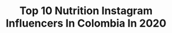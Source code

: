 ---
title: Top 10 Nutrition Instagram Influencers In Colombia In 2020
description: >-
  Find top nutrition Instagram influencers in Colombia in 2020. Most popular hashtags: #fitness #quedateencasa #nutricion #fitnessmotivation.
platform: Instagram
profiles:
  - username: "guerrerophysique"
    fullname: >-
      IFBB PRO David Guerrero
    location: "Colombia"
    followers: 175284
    engagement: 271
    commentsToLikes: 0.016536
    id: ck5c102eou6md0i118sanyg2f
    verified: false
    hashtags: "#sonrie, #girlpower, #menstyle, #couplegoals"
  - username: "reikinherrera"
    fullname: >-
      REIKIN HERRERA  CUENTA OFICIAL
    location: "Colombia"
    followers: 82298
    engagement: 251
    commentsToLikes: 0.011381
    id: ck6tuwk7oitvb0j711uc2vqfx
    verified: false
    hashtags: "#hidroboliczero, #hydroboliczero, #generacionxpartapro, #liderazgo"
  - username: "anasanta24"
    fullname: >-
      Ana Santa Fitness & Lifestyle
    location: "Colombia"
    followers: 47902
    engagement: 114
    commentsToLikes: 0.061575
    id: ck14ifzwkf7mv0i194s50fxu1
    verified: false
    hashtags: "#fit, #fitrecipe, #cupcakes, #oatmeal"
  - username: "diegoggarcia1"
    fullname: >-
      IFBB PRO Diego García
    location: "Colombia"
    followers: 16988
    engagement: 339
    commentsToLikes: 0.018219
    id: ck6udr4yemo8g0j712yntne3x
    verified: false
    hashtags: "#newgoals, #mensphysique, #bodybuilding, #usa"
  - username: "santiagovalenciatrainer"
    fullname: >-
      Santi Valencia MasterTrainer®
    location: "Colombia"
    followers: 53769
    engagement: 70
    commentsToLikes: 0.011700
    id: ck0w3tr18v8a40i19z44j76b6
    verified: false
    hashtags: "#tb, #day, #fit, #strong"
  - username: "karloslezama"
    fullname: >-
      Carlos Lezama | Nutricionista
    location: "Colombia"
    followers: 30491
    engagement: 197
    commentsToLikes: 0.083671
    id: ck8sz2gvfmx9e0j78n294r4un
    verified: false
    hashtags: "#soyhakuna, #betaalaninatodoloquedebessaber, #betaalanina, #calor"
  - username: "kionna_janice"
    fullname: >-
      Kionna Janice
    location: "Colombia"
    followers: 5054
    engagement: 1135
    commentsToLikes: 0.024719
    id: ck5qch7tkqjv10i11pt4x19at
    verified: false
    hashtags: "#curlyhair, #mybestsponsor, #gopdanceacademy, #collagenbeautybooster"
  - username: "leococinero"
    fullname: >-
      Leonardo Moran
    location: "Colombia"
    followers: 199743
    engagement: 123
    commentsToLikes: 0.030272
    id: ck136xdv48qa10i19fm2liv12
    verified: true
    hashtags: "#libros, #cocinafacil, #cook, #despertarespiritual"
  - username: "pameperez.p"
    fullname: >-
      Pame Perez
    location: "Colombia"
    followers: 20523
    engagement: 223
    commentsToLikes: 0.035403
    id: ck13c63keysra0i19xh0geu5r
    verified: false
    hashtags: "#powerpopsbypameperez, #healthysnack, #tacotursday, #healthywaffles"
  - username: "rolando_posada"
    fullname: >-
      Rolando A. Posada F.
    location: "Colombia"
    followers: 8670
    engagement: 606
    commentsToLikes: 0.054835
    id: ck5c102oqu6nm0i11nt7jqqw1
    verified: false
    hashtags: "#fearless, #true, #wecreatetheway, #farmacolog"
---